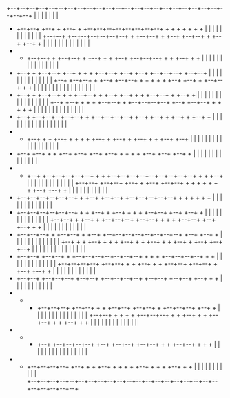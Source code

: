 +--+--+--+--+--+--+--+--+--+--+--+--+--+--+--+--+--+--+--+--+--+--+--+--+--+
               |     |     |                             |     |        |  |
+  +--+--+  +--+  +  +--+  +  +--+--+--+--+--+--+--+--+  +  +  +  +  +  +  +
|        |        |        |  |           |              |  |  |  |  |     |
+--+--+  +--+--+--+--+--+--+  +  +--+--+  +  +--+  +--+--+  +  +--+  +--+  +
|     |        |           |  |     |  |     |  |           |  |        |  |
+  +  +--+--+  +  +--+--+  +  +--+  +  +  +--+  +--+--+--+  +  +  +--+  +  +
|  |     |           |     |  |  |  |     |  |     |        |     |     |  |
+  +--+  +  +--+--+  +--+  +  +  +  +--+--+  +--+  +--+  +--+--+--+  +--+--+
|  |        |     |     |     |  |     |        |     |  |     |     |     |
+--+  +--+--+  +  +--+  +--+--+  +  +  +  +  +  +--+  +--+  +  +--+--+  +  +
|     |     |  |     |  |        |  |  |  |  |  |     |     |     |     |  |
+  +--+  +  +--+--+  +  +  +--+--+  +  +--+  +--+  +  +  +--+--+  +  +--+  +
|        |  |     |  |     |     |  |           |  |  |        |  |  |  |  |
+--+  +--+  +  +  +  +--+--+  +  +--+--+--+--+  +--+  +--+--+  +  +  +  +  +
|     |  |     |     |     |  |              |     |     |     |  |  |     |
+  +--+  +--+--+--+--+--+  +  +--+--+--+--+  +--+  +--+  +  +--+  +  +--+  +
|  |        |     |     |  |  |  |        |     |  |     |  |  |  |     |  |
+  +  +--+  +  +  +--+  +  +  +  +  +--+  +  +--+  +  +--+  +  +  +--+  +--+
|  |  |     |  |  |     |  |     |  |     |  |     |  |     |  |     |     |
+  +--+  +--+  +  +  +--+  +--+  +--+  +--+  +  +  +  +  +--+  +--+  +--+  +
|  |     |     |        |     |  |        |     |     |        |  |  |     |
+  +  +--+  +--+--+--+--+--+  +  +  +--+--+--+--+--+--+--+--+--+  +  +  +--+
|     |     |           |     |  |        |     |     |     |     |  |     |
+--+--+  +--+--+  +--+  +  +--+  +--+--+  +  +  +  +  +  +  +  +--+  +--+  +
|        |           |  |                    |     |     |        |  |  |  |
+  +--+--+--+--+--+--+  +  +--+  +--+--+  +--+--+--+--+--+  +  +  +  +  +  +
|                       |  |     |  |     |     |     |     |  |  |     |  |
+  +--+--+--+--+--+--+  +  +  +--+  +  +--+  +  +  +  +--+--+  +--+  +--+  +
|        |     |     |     |        |     |  |  |  |        |     |     |  |
+--+--+  +  +--+  +  +--+--+--+  +--+--+  +  +  +  +--+--+  +--+  +--+  +  +
|        |     |  |        |     |     |     |     |           |     |     |
+  +--+--+--+  +  +--+--+  +  +--+  +--+--+--+--+--+--+--+--+  +--+  +--+  +
|     |     |     |     |     |           |     |        |  |     |  |     |
+--+  +  +  +--+  +  +  +  +--+  +  +  +--+  +  +  +--+  +  +--+  +--+  +--+
|  |     |  |     |  |  |        |  |        |  |  |     |              |  |
+  +--+--+  +--+--+  +  +--+--+--+--+--+--+--+  +  +  +  +--+--+--+--+  +  +
|           |        |  |  |        |           |  |  |     |        |  |  |
+--+--+--+--+  +--+--+  +  +  +--+  +  +  +--+--+  +--+--+  +  +--+  +--+  +
|           |        |     |     |     |        |        |     |  |     |  |
+  +--+--+  +--+--+--+  +--+--+  +--+--+--+--+  +--+--+  +--+--+  +--+  +  +
|  |     |        |     |        |           |        |           |     |  |
+  +  +  +--+--+--+  +--+--+  +  +  +--+--+  +--+--+  +  +--+--+--+  +--+  +
|     |     |     |           |  |  |     |  |     |     |     |     |  |  |
+--+--+  +  +  +  +  +--+--+--+  +  +  +--+  +  +  +--+--+  +  +  +--+  +  +
|     |  |     |              |  |  |           |  |     |  |     |        |
+  +  +  +--+  +--+--+--+--+  +--+  +--+--+  +--+--+  +  +  +--+--+  +  +  +
|  |  |     |              |  |     |     |  |  |     |  |     |     |  |  |
+  +  +--+--+--+--+  +--+  +  +  +--+  +  +  +  +  +--+  +  +  +  +--+  +  +
|  |                 |     |     |     |        |     |     |     |     |   
+--+--+--+--+--+--+--+--+--+--+--+--+--+--+--+--+--+--+--+--+--+--+--+--+--+ 